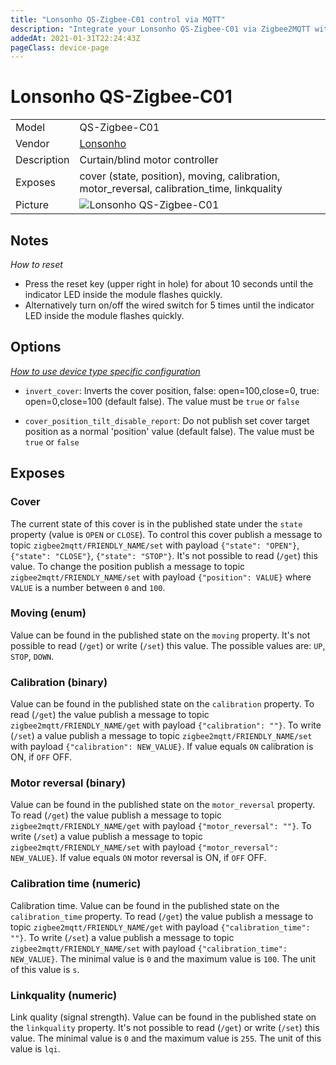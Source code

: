 ```yaml
---
title: "Lonsonho QS-Zigbee-C01 control via MQTT"
description: "Integrate your Lonsonho QS-Zigbee-C01 via Zigbee2MQTT with whatever smart home infrastructure you are using without the vendor's bridge or gateway."
addedAt: 2021-01-31T22:24:43Z
pageClass: device-page
---
```


<!-- !!!! -->
<!-- ATTENTION: This file is auto-generated through docgen! -->
<!-- You can only edit the "Notes"-Section between the two comment lines "Notes BEGIN" and "Notes END". -->
<!-- Do not use h1 or h2 heading within "## Notes"-Section. -->
<!-- !!!! -->

# Lonsonho QS-Zigbee-C01

|     |     |
|-----|-----|
| Model | QS-Zigbee-C01  |
| Vendor  | [Lonsonho](/supported-devices/#v=Lonsonho)  |
| Description | Curtain/blind motor controller |
| Exposes | cover (state, position), moving, calibration, motor_reversal, calibration_time, linkquality |
| Picture | ![Lonsonho QS-Zigbee-C01](https://www.zigbee2mqtt.io/images/devices/QS-Zigbee-C01.png) |


<!-- Notes BEGIN: You can edit here. Add "## Notes" headline if not already present. -->
## Notes

_How to reset_
* Press the reset key (upper right in hole) for about 10 seconds until the indicator LED inside the module flashes quickly.
* Alternatively turn on/off the wired switch for 5 times until the indicator LED inside the module flashes quickly.
<!-- Notes END: Do not edit below this line -->



## Options
*[How to use device type specific configuration](../guide/configuration/devices-groups.md#specific-device-options)*

* `invert_cover`: Inverts the cover position, false: open=100,close=0, true: open=0,close=100 (default false). The value must be `true` or `false`

* `cover_position_tilt_disable_report`: Do not publish set cover target position as a normal 'position' value (default false). The value must be `true` or `false`


## Exposes

### Cover 
The current state of this cover is in the published state under the `state` property (value is `OPEN` or `CLOSE`).
To control this cover publish a message to topic `zigbee2mqtt/FRIENDLY_NAME/set` with payload `{"state": "OPEN"}`, `{"state": "CLOSE"}`, `{"state": "STOP"}`.
It's not possible to read (`/get`) this value.
To change the position publish a message to topic `zigbee2mqtt/FRIENDLY_NAME/set` with payload `{"position": VALUE}` where `VALUE` is a number between `0` and `100`.

### Moving (enum)
Value can be found in the published state on the `moving` property.
It's not possible to read (`/get`) or write (`/set`) this value.
The possible values are: `UP`, `STOP`, `DOWN`.

### Calibration (binary)
Value can be found in the published state on the `calibration` property.
To read (`/get`) the value publish a message to topic `zigbee2mqtt/FRIENDLY_NAME/get` with payload `{"calibration": ""}`.
To write (`/set`) a value publish a message to topic `zigbee2mqtt/FRIENDLY_NAME/set` with payload `{"calibration": NEW_VALUE}`.
If value equals `ON` calibration is ON, if `OFF` OFF.

### Motor reversal (binary)
Value can be found in the published state on the `motor_reversal` property.
To read (`/get`) the value publish a message to topic `zigbee2mqtt/FRIENDLY_NAME/get` with payload `{"motor_reversal": ""}`.
To write (`/set`) a value publish a message to topic `zigbee2mqtt/FRIENDLY_NAME/set` with payload `{"motor_reversal": NEW_VALUE}`.
If value equals `ON` motor reversal is ON, if `OFF` OFF.

### Calibration time (numeric)
Calibration time.
Value can be found in the published state on the `calibration_time` property.
To read (`/get`) the value publish a message to topic `zigbee2mqtt/FRIENDLY_NAME/get` with payload `{"calibration_time": ""}`.
To write (`/set`) a value publish a message to topic `zigbee2mqtt/FRIENDLY_NAME/set` with payload `{"calibration_time": NEW_VALUE}`.
The minimal value is `0` and the maximum value is `100`.
The unit of this value is `s`.

### Linkquality (numeric)
Link quality (signal strength).
Value can be found in the published state on the `linkquality` property.
It's not possible to read (`/get`) or write (`/set`) this value.
The minimal value is `0` and the maximum value is `255`.
The unit of this value is `lqi`.


